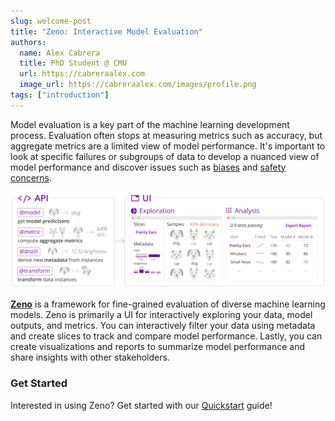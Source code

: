 ```yaml
---
slug: welcome-post
title: "Zeno: Interactive Model Evaluation"
authors:
  name: Alex Cabrera
  title: PhD Student @ CMU
  url: https://cabreraalex.com
  image_url: https://cabreraalex.com/images/profile.png
tags: ["introduction"]
---
```


Model evaluation is a key part of the machine learning development process.
Evaluation often stops at measuring metrics such as accuracy, but aggregate metrics are a limited view of model performance.
It's important to look at specific failures or subgroups of data to develop a nuanced view of model performance and discover issues such as [biases](http://gendershades.org/) and [safety concerns](https://en.wikipedia.org/wiki/Death_of_Elaine_Herzberg).

![safety concerns](/img/overall.png)

[**Zeno**](https://zenoml.com) is a framework for fine-grained evaluation of diverse machine learning models.
Zeno is primarily a UI for interactively exploring your data, model outputs, and metrics.
You can interactively filter your data using metadata and create slices to track and compare model performance.
Lastly, you can create visualizations and reports to summarize model performance and share insights with other stakeholders.

### Get Started

Interested in using Zeno? Get started with our [Quickstart](/docs/intro) guide!
